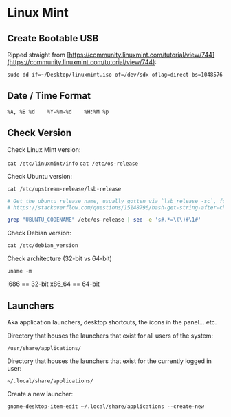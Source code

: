 # Linux Mint

## Create Bootable USB

Ripped straight from [https://community.linuxmint.com/tutorial/view/744](https://community.linuxmint.com/tutorial/view/744):

`sudo dd if=~/Desktop/linuxmint.iso of=/dev/sdx oflag=direct bs=1048576`

## Date / Time Format

`%A, %B %d    %Y-%m-%d    %H:%M %p`

## Check Version

Check Linux Mint version:

`cat /etc/linuxmint/info`
`cat /etc/os-release`

Check Ubuntu version:

`cat /etc/upstream-release/lsb-release`

```bash
# Get the ubuntu release name, usually gotten via `lsb_release -sc`, for linux mint:
# https://stackoverflow.com/questions/15148796/bash-get-string-after-character

grep "UBUNTU_CODENAME" /etc/os-release | sed -e 's#.*=\(\)#\1#'
```

Check Debian version:

`cat /etc/debian_version`

Check architecture (32-bit vs 64-bit)

`uname -m`

i686 == 32-bit
x86_64 == 64-bit

## Launchers

Aka application launchers, desktop shortcuts, the icons in the panel... etc.

Directory that houses the launchers that exist for all users of the system:

`/usr/share/applications/`

Directory that houses the launchers that exist for the currently logged in user:

`~/.local/share/applications/`

Create a new launcher:

`gnome-desktop-item-edit ~/.local/share/applications --create-new`
